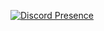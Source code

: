 [![Discord Presence](https://lanyard.cnrad.dev/api/1162953262874492999)](https://discord.com/users/1162953262874492999)
